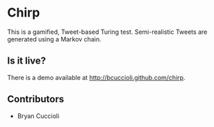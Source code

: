 # Chirp

This is a gamified, Tweet-based Turing test. Semi-realistic Tweets are
generated using a Markov chain.

## Is it live?

There is a demo available at 
<a href="http://bcuccioli.github.com/chirp">
http://bcuccioli.github.com/chirp</a>.

## Contributors
* Bryan Cuccioli

